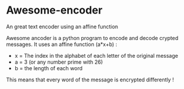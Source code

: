 # Awesome-encoder
An great text encoder using an affine function 

Awesome ancoder is a python program to encode and decode crypted messages.
It uses an affine function (a*x+b) :
- x = The index in the alphabet of each letter of the original message
- a = 3 (or any number prime with 26)
- b = the length of each word

This means that every word of the message is encrypted differently !

